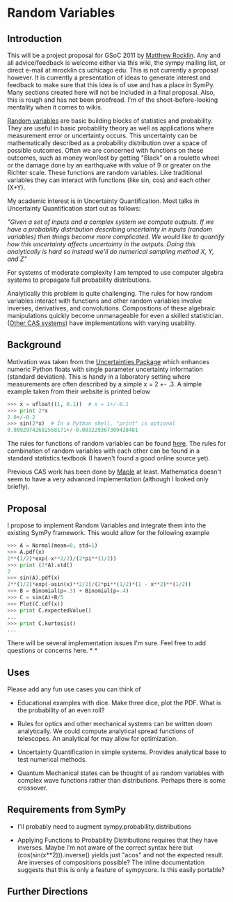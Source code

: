 # Random Variables
## Introduction

This will be a project proposal for GSoC 2011 by [Matthew Rocklin](http://people.cs.uchicago.edu/~mrocklin). Any and all advice/feedback is welcome either via this wiki, the sympy mailing list, or direct e-mail at mrocklin cs uchicago edu. 
This is not currently a proposal however. It is currently a presentation of ideas to generate interest and feedback to make sure that this idea is of use and has a place in SymPy. Many sections created here will not be included in a final proposal. Also, this is rough and has not been proofread. I'm of the shoot-before-looking mentality when it comes to wikis. 


[Random variables](http://en.wikipedia.org/wiki/Random_variable) are basic building blocks of statistics and probability. They are useful in basic probability theory as well as applications where measurement error or uncertainty occurs. This uncertainty can be mathematically described as a probability distribution over a space of possible outcomes. Often we are concerned with functions on these outcomes, such as money won/lost by getting "Black" on a roulette wheel or the damage done by an earthquake with value of 9 or greater on the Richter scale. These functions are random variables. Like traditional variables they can interact with functions (like sin, cos) and each other (X+Y). 

My academic interest is in Uncertainty Quantification. Most talks in Uncertainty Quantification start out as follows:

_"Given a set of inputs and a complex system we compute outputs. If we have a probability distribution describing uncertainty in inputs (random variables) then things become more complicated. We would like to quantify how this uncertainty affects uncertainty in the outputs. Doing this analytically is hard so instead we'll do numerical sampling method X, Y, and Z"_

For systems of moderate complexity I am tempted to use computer algebra systems to propagate full probability distributions. 

Analytically this problem is quite challenging. The rules for how random variables interact with functions and other random variables involve inverses, derivatives, and convolutions. Compositions of these algebraic manipulations quickly become unmanageable for even a skilled statistician. ([Other CAS systems](http://www.maplesoft.com/support/help/Maple/view.aspx?path=Statistics/RandomVariables)) have implementations with varying usability. 

## Background
Motivation was taken from the [Uncertainties Package](http://packages.python.org/uncertainties/index.html) which enhances numeric Python floats with single parameter uncertainty information (standard deviation). This is handy in a laboratory setting where measurements are often described by a simple x = 2 +- .3. A simple example taken from their website is printed below
```python
>>> x = ufloat((1, 0.1))  # x = 1+/-0.1
>>> print 2*x
2.0+/-0.2
>>> sin(2*x)  # In a Python shell, "print" is optional
0.90929742682568171+/-0.083229367309428481
```

The rules for functions of random variables can be found [here](http://en.wikipedia.org/wiki/Random_variable#Functions_of_random_variables). The rules for combination of random variables with each other can be found in a standard statistics textbook (I haven't found a good online source yet). 

Previous CAS work has been done by [Maple](http://www.maplesoft.com/support/help/Maple/view.aspx?path=Statistics/RandomVariables) at least. Mathematica doesn't seem to have a very advanced implementation (although I looked only briefly). 

## Proposal

I propose to implement Random Variables and integrate them into the existing SymPy framework. This would allow for the following example 
```python
>>> A = Normal(mean=0, std=1) 
>>> A.pdf(x) 
2**(1/2)*exp(-x**2/2)/(2*pi**(1/2)) 
>>> print (2*A).std()
2
>>> sin(A).pdf(x) 
2**(1/2)*exp(-asin(x)**2/2)/(2*pi**(1/2)*(1 - x**2)**(1/2)) 
>>> B = Binomial(p=.3) + Binomial(p=.4)
>>> C = sin(A)+B/5
>>> Plot(C.cdf(x))
>>> print C.expectedValue()
...
>>> print C.kurtosis()
...
```

There will be several implementation issues I'm sure. Feel free to add questions or concerns here. 
*
*

## Uses
Please add any fun use cases you can think of
* Educational examples with dice. Make three dice, plot the PDF. What is the probability of an even roll?

* Rules for optics and other mechanical systems can be written down analytically. We could compute 
analytical spread functions of telescopes. An analytical for may allow for optimization. 
* Uncertainty Quantification in simple systems. Provides analytical base to test numerical methods.

* Quantum Mechanical states can be thought of as random variables with complex wave functions rather than distributions. Perhaps there is some crossover. 


## Requirements from SymPy
* I'll probably need to augment sympy.probability.distributions

* Applying Functions to Probability Distributions requires that they have inverses. Maybe I'm not aware of the correct syntax here but (cos(sin(x**2))).inverse() yields just "acos" and not the expected result. Are inverses of compositions possible? The inline documentation suggests that this is only a feature of sympycore. Is this easily portable?


## Further Directions

